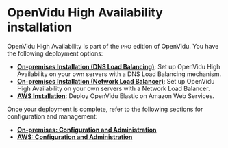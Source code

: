 # OpenVidu High Availability installation

OpenVidu High Availability is part of the <span style="font-size: 12px;" class="openvidu-tag openvidu-pro-tag">PRO</span> edition of OpenVidu. You have the following deployment options:

- [**On-premises Installation (DNS Load Balancing)**](./on-premises/install-dlb.md): Set up OpenVidu High Availability on your own servers with a DNS Load Balancing mechanism.
- [**On-premises Installation (Network Load Balancer)**](./on-premises/install-nlb.md): Set up OpenVidu High Availability on your own servers with a Network Load Balancer.
- [**AWS Installation**](./aws/install.md): Deploy OpenVidu Elastic on Amazon Web Services.

Once your deployment is complete, refer to the following sections for configuration and management:

- [**On-premises: Configuration and Administration**](./on-premises/admin.md)
- [**AWS: Configuration and Administration**](./aws/admin.md)
